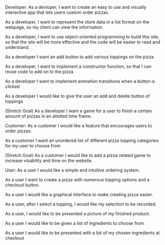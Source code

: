 Developer:
As a devloper, I want to create an easy to use and visually interactive app that lets users custom order pizzas.

As a developer, I want to represent the store data in a list format on the webpage, so my client can view the information.

As a developer, I want to use object-oriented programming to build this site, so that the site will be more effective and the code will be easier to read and understand.

As a developer I want an add button to add various toppings on the pizza

As a developer, I want to implement a constructor function, so that I can reuse code to add on to the pizza

As a developer I want to implement animation transitions when a button is clicked

As a developer I would like to give the user an add and delete button of toppings

(Stretch Goal) As a developer I want a game for a user to finish a certain amount of pizzas in an allotted time frame.

Customer:
As a customer I would like a feature that encourages users to order pizzas.

As a customer I want an unordered list of different pizza topping categories for my user to choose from

(Stretch Goal) As a customer I would like to add a pizza related game to increase visability and time on the website.

User:
As a user I would like a simple and intuitive ordering system.

As a user I want to create a pizza with numerous topping options and a checkout button.

As a user I would like a graphical interface to make creating pizza easier.

As a user, after I select a topping, I would like my selection to be recorded.

As a user, I would like to be presented a picture of my finished product.

As a user I would like to be given a list of ingredients to choose from

As a user I would like to be presented with a list of my chosen ingredients at checkout



